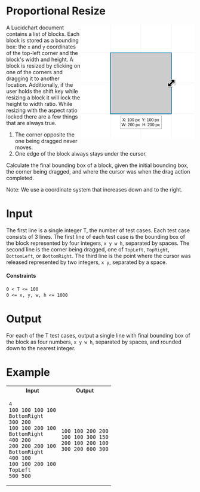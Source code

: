 # Proportional Resize

<img align="right" src="example.png">

A Lucidchart document contains a list of blocks. Each block is stored as a bounding box: the `x` and `y` coordinates of the top-left corner and the block's width and height. A block is resized by clicking on one of the corners and dragging it to another location. Additionally, if the user holds the shift key while resizing a block it will lock the height to width ratio. While resizing with the aspect ratio locked there are a few things that are always true.

1. The corner opposite the one being dragged never moves.
2. One edge of the block always stays under the cursor.

Calculate the final bounding box of a block, given the initial bounding box, the corner being dragged, and where the cursor was when the drag action completed.

Note: We use a coordinate system that increases down and to the right.

# Input

The first line is a single integer T, the number of test cases.
Each test case consists of 3 lines.
The first line of each test case is the bounding box of the block represented by four integers, `x y w h`, separated by spaces.
The second line is the corner being dragged, one of `TopLeft`, `TopRight`, `BottomLeft`, or `BottomRight`.
The third line is the point where the cursor was released represented by two integers, `x y`, separated by a space.

#### Constraints
```
0 < T <= 100
0 <= x, y, w, h <= 1000
```

# Output

For each of the T test cases, output a single line with final bounding box of the block as four numbers, `x y w h`, separated by spaces, and rounded down to the nearest integer.

# Example

<table>
    <tr>
        <th>Input</th>
        <th>Output</th>
    </tr>
    <tr>
        <td>
<pre>
4
100 100 100 100
BottomRight
300 200
100 100 200 100
BottomRight
400 200
200 200 200 100
BottomRight
400 100
100 100 200 100
TopLeft
500 500
</pre>
        </td>
        <td>
<pre>
100 100 200 200
100 100 300 150
200 100 200 100
300 200 600 300
</pre>
        </td>
    </tr>
</table>
